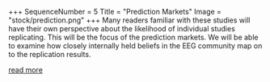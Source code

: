 +++
SequenceNumber =  5
Title = "Prediction Markets"
Image = "stock/prediction.png"
+++
Many readers familiar with these studies will have their own perspective about the likelihood of individual studies replicating. This will be the focus of the prediction markets. We will be able to examine how closely internally held beliefs in the EEG community map on to the replication results.

[read more](/related_projects/prediction-markets)